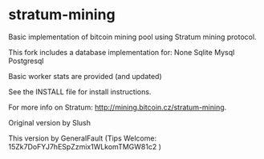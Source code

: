 stratum-mining
==============

Basic implementation of bitcoin mining pool using Stratum mining protocol.

This fork includes a database implementation for:
	None
	Sqlite
	Mysql
	Postgresql

Basic worker stats are provided (and updated)

See the INSTALL file for install instructions.

For more info on Stratum:
http://mining.bitcoin.cz/stratum-mining.

Original version by Slush

This version by GeneralFault (Tips Welcome: 15Zk7DoFYJ7hESpZzmix1WLkomTMGW81c2 )
